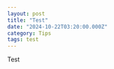 ```yaml
---
layout: post
title: "Test"
date: "2024-10-22T03:20:00.000Z"
category: Tips
tags: test
---
```


Test		

